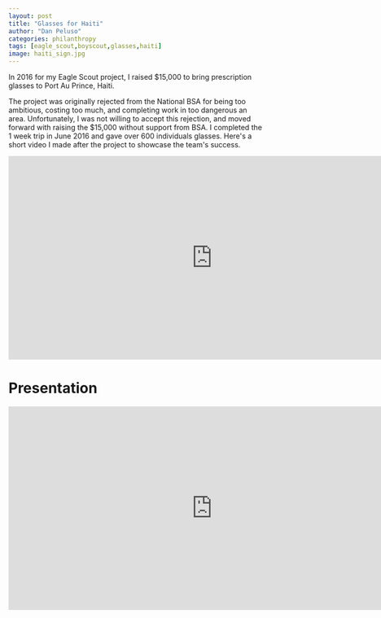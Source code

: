 ```yaml
---
layout: post
title: "Glasses for Haiti"
author: "Dan Peluso"
categories: philanthropy
tags: [eagle_scout,boyscout,glasses,haiti]
image: haiti_sign.jpg
---
```


In 2016 for my Eagle Scout project, I raised $15,000 to bring prescription glasses to Port Au Prince, Haiti.

The project was originally rejected from the National BSA for being too ambitious, costing too much, and completing work in too dangerous an area. Unfortunately, I was not willing to accept this rejection, and moved forward with raising the $15,000 without support from BSA. I completed the 1 week trip in June 2016 and gave over 600 individuals glasses. Here's a short video I made after the project to showcase the team's success.

<iframe width="800" height="400" src="https://www.youtube.com/embed/KHHIIPzIUtM" frameborder="0" allowfullscreen></iframe>


# Presentation

<iframe src="https://docs.google.com/presentation/d/e/2PACX-1vSL9XySF422wXFQt7ZsSuuj_zq76J9ilxB1KAqqVqiAfPF3-vCxy6WFRXLnMJu3hUUIOkqjRByhYDHp/embed?start=false&loop=true&delayms=3000" frameborder="0" width="800" height="400" allowfullscreen="true" mozallowfullscreen="true" webkitallowfullscreen="true"></iframe>
